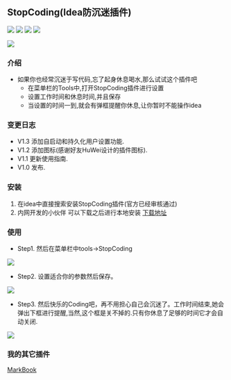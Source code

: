 ## StopCoding(Idea防沉迷插件)
![](https://img.shields.io/github/stars/jogeen/StopCoding)
![](https://img.shields.io/jetbrains/plugin/d/15740)
![](https://img.shields.io/badge/Version-V1.2-orange)
![](https://img.shields.io/github/license/jogeen/StopCoding)

![](https://raw.githubusercontent.com/jogeen/StopCoding/master/image/step.gif)
### 介绍
- 如果你也经常沉迷于写代码,忘了起身休息喝水,那么试试这个插件吧
    - 在菜单栏的Tools中,打开StopCoding插件进行设置
    - 设置工作时间和休息时间,并且保存
    - 当设置的时间一到,就会有弹框提醒你休息,让你暂时不能操作idea
    
### 变更日志
- V1.3 添加自启动和持久化用户设置功能.
- V1.2 添加图标(感谢好友HuWei设计的插件图标).
- V1.1 更新使用指南.
- V1.0 发布.

### 安装

1. 在idea中直接搜索安装StopCoding插件(官方已经审核通过)
2. 内网开发的小伙伴 可以下载之后进行本地安装 [下载地址](https://plugins.jetbrains.com/files/15740/108158/StopCoding.jar?updateId=108158&pluginId=15740&family=INTELLIJ)

### 使用
- Step1. 然后在菜单栏中tools->StopCoding

![](https://raw.githubusercontent.com/jogeen/StopCoding/master/image/step1.png)

- Step2. 设置适合你的参数然后保存。

![](https://raw.githubusercontent.com/jogeen/StopCoding/master/image/step2.png)

- Step3. 然后快乐的Coding吧，再不用担心自己会沉迷了。工作时间结束,她会弹出下框进行提醒,当然,这个框是关不掉的.只有你休息了足够的时间它才会自动关闭.

![](https://raw.githubusercontent.com/jogeen/StopCoding/master/image/step3.png)
### 我的其它插件
[MarkBook](https://github.com/jogeen/MarkBook)
